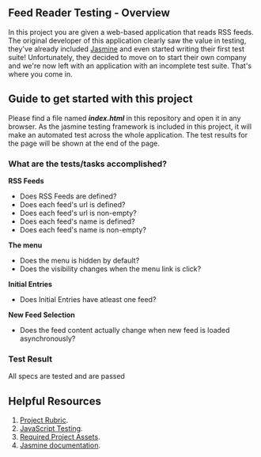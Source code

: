 ## Feed Reader Testing - Overview

In this project you are given a web-based application that reads RSS feeds. The original developer of this application clearly saw the value in testing, they've already included [Jasmine](http://jasmine.github.io/) and even started writing their first test suite! Unfortunately, they decided to move on to start their own company and we're now left with an application with an incomplete test suite. That's where you come in.

## Guide to get started with this project

Please find a file named **_index.html_** in this repository and open it in any browser. As the jasmine testing framework is included in this project, it will make an automated test across the whole application. The test results for the page will be shown at the end of the page.

### What are the tests/tasks accomplished?

**RSS Feeds**
* Does RSS Feeds are defined?
* Does each feed's url is defined?
* Does each feed's url is non-empty?
* Does each feed's name is defined?
* Does each feed's name is non-empty?

**The menu**
* Does the menu is hidden by default?
* Does the visibility changes when the menu link is click?

**Initial Entries**
* Does Initial Entries have atleast one feed?

**New Feed Selection**
* Does the feed content actually change when new feed is loaded asynchronously?

### Test Result

All specs are tested and are passed



## Helpful Resources

1. [Project Rubric](https://review.udacity.com/#!/projects/3442558598/rubric).
2. [JavaScript Testing](https://www.udacity.com/course/ud549).
3. [Required Project Assets](http://github.com/udacity/frontend-nanodegree-feedreader).
4. [Jasmine documentation](http://jasmine.github.io).